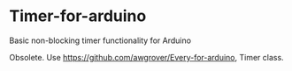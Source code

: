 # Timer-for-arduino
Basic non-blocking timer functionality for Arduino

Obsolete. Use https://github.com/awgrover/Every-for-arduino, Timer class.
